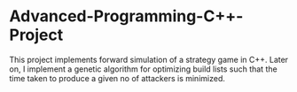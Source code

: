 # Advanced-Programming-C++-Project
This project implements forward simulation of a strategy game in C++. Later on, I implement a genetic algorithm for optimizing build lists such that the time taken to produce a given no of attackers is minimized.
